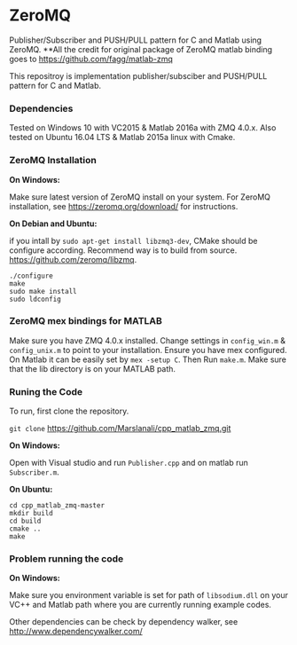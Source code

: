 # ZeroMQ
Publisher/Subscriber and PUSH/PULL pattern for C and Matlab using ZeroMQ.
**All the credit for original package of ZeroMQ matlab binding goes to https://github.com/fagg/matlab-zmq

This repositroy is implementation publisher/subsciber and PUSH/PULL pattern for C and Matlab.

### Dependencies

Tested on Windows 10 with VC2015 & Matlab 2016a with ZMQ 4.0.x. Also tested on Ubuntu 16.04 LTS & Matlab 2015a linux with Cmake.  

### ZeroMQ Installation

**On Windows:**

Make sure latest version of ZeroMQ install on your system. For ZeroMQ installation, see https://zeromq.org/download/ for instructions.

**On Debian and Ubuntu:**

if you intall by ``` sudo apt-get install libzmq3-dev ```, CMake should be configure according. Recommend way is to build from source. https://github.com/zeromq/libzmq. 


```
./configure
make
sudo make install
sudo ldconfig

```

### ZeroMQ mex bindings for MATLAB 

Make sure you have ZMQ 4.0.x installed. Change settings in ```config_win.m``` & ```config_unix.m``` to point to your installation. Ensure you have mex configured. On Matlab it can be easily set by ``` mex -setup C ```.
Then Run ```make.m```. 
Make sure that the lib directory is on your MATLAB path.

### Runing the Code

To run, first clone the repository.

```git clone``` https://github.com/Marslanali/cpp_matlab_zmq.git

**On Windows:**

Open with Visual studio and run ```Publisher.cpp``` and on matlab run ```Subscriber.m```.

**On Ubuntu:**

```
cd cpp_matlab_zmq-master
mkdir build
cd build
cmake ..   
make
```

### Problem running the code

**On Windows:**

Make sure you environment variable is set for path of ``libsodium.dll`` on your VC++ and Matlab path where you are currently running example codes.

Other dependencies can be check by dependency walker, see http://www.dependencywalker.com/ 


